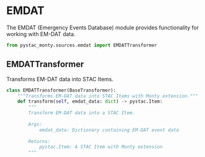 # EMDAT

The EMDAT (Emergency Events Database) module provides functionality for working with EM-DAT data.

```python
from pystac_monty.sources.emdat import EMDATTransformer
```

## EMDATTransformer

Transforms EM-DAT data into STAC Items.

```python
class EMDATTransformer(BaseTransformer):
    """Transforms EM-DAT data into STAC Items with Monty extension."""
    def transform(self, emdat_data: dict) -> pystac.Item:
        """
        Transform EM-DAT data into a STAC Item.
        
        Args:
            emdat_data: Dictionary containing EM-DAT event data
            
        Returns:
            pystac.Item: A STAC Item with Monty extension
        """
